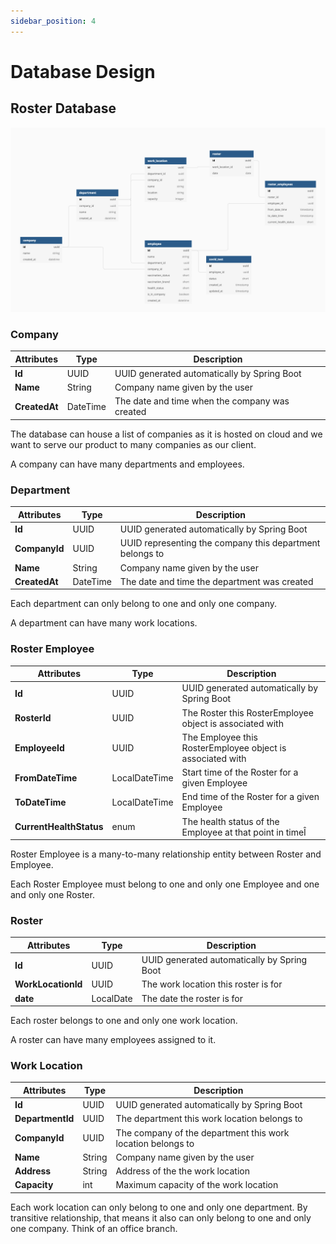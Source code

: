 ```yaml
---
sidebar_position: 4
---
```


# Database Design

## Roster Database
![Diagram](/img/roster_db.png)

### Company
| Attributes    | Type     | Description                                    |
| ------------- | -------- | ---------------------------------------------- |
| **Id**        | UUID     | UUID generated automatically by Spring Boot    |
| **Name**      | String   | Company name given by the user                 |
| **CreatedAt** | DateTime | The date and time when the company was created |

The database can house a list of companies as it is hosted on cloud and we want to serve our product to many companies as our client. 

A company can have many departments and employees.

### Department 
| Attributes    | Type     | Description                                              |
| ------------- | -------- | -------------------------------------------------------- |
| **Id**        | UUID     | UUID generated automatically by Spring Boot              |
| **CompanyId** | UUID     | UUID representing the company this department belongs to |
| **Name**      | String   | Company name given by the user                           |
| **CreatedAt** | DateTime | The date and time the department was created             |

Each department can only belong to one and only one company.

A department can have many work locations.

### Roster Employee
| Attributes              | Type          | Description                                                |
| ----------------------- | ------------- | ---------------------------------------------------------- |
| **Id**                  | UUID          | UUID generated automatically by Spring Boot                |
| **RosterId**            | UUID          | The Roster this RosterEmployee object is associated with   |
| **EmployeeId**          | UUID          | The Employee this RosterEmployee object is associated with |
| **FromDateTime**        | LocalDateTime | Start time of the Roster for a given Employee              |
| **ToDateTime**          | LocalDateTime | End time of the Roster for a given Employee                |
| **CurrentHealthStatus** | enum          | The health status of the Employee at that point in timeÎ   |

Roster Employee is a many-to-many relationship entity between Roster and Employee.

Each Roster Employee must belong to one and only one Employee and one and only one Roster.

### Roster 
| Attributes         | Type      | Description                                 |
| ------------------ | --------- | ------------------------------------------- |
| **Id**             | UUID      | UUID generated automatically by Spring Boot |
| **WorkLocationId** | UUID      | The work location this roster is for        |
| **date**           | LocalDate | The date the roster is for                  |

Each roster belongs to one and only one work location. 

A roster can have many employees assigned to it.

### Work Location
| Attributes       | Type   | Description                                                 |
| ---------------- | ------ | ----------------------------------------------------------- |
| **Id**           | UUID   | UUID generated automatically by Spring Boot                 |
| **DepartmentId** | UUID   | The department this work location belongs to                |
| **CompanyId**    | UUID   | The company of the department this work location belongs to |
| **Name**         | String | Company name given by the user                              |
| **Address**      | String | Address of the the work location                            |
| **Capacity**     | int    | Maximum capacity of the work location                       |

Each work location can only belong to one and only one department. By transitive relationship, that means it also can only belong to one and only one company. Think of an office branch.